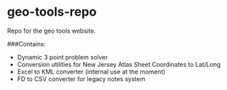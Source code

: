 geo-tools-repo
==============

Repo for the geo tools website.

###Contains:
- Dynamic 3 point problem solver
- Conversion utilities for New Jersey Atlas Sheet Coordinates to Lat/Long
- Excel to KML converter (internal use at the moment)
- FD to CSV converter for legacy notes system
